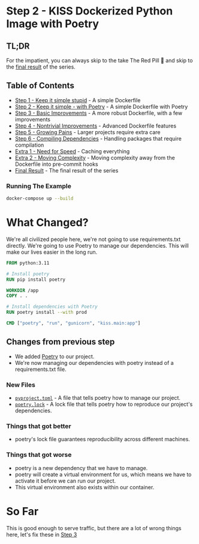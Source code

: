 # Step 2 - KISS Dockerized Python Image with Poetry

## TL;DR

For the impatient, you can always skip to the take The Red Pill 💊 and skip to
the [final result](../README.md#final-result) of the series.

## Table of Contents

* [Step 1 - Keep it simple stupid](../step-1-kiss-requirements/README.md) - A simple Dockerfile
* [Step 2 - Keep it simple - with Poetry](../step-2-kiss-poetry/README.md) - A simple Dockerfile with Poetry
* [Step 3 - Basic Improvements](../step-3-basic-improvements/README.md) - A more robust Dockerfile, with a few
  improvements
* [Step 4 - Nontrivial Improvements](../step-4-nontrivial-improvements/README.md) - Advanced Dockerfile features
* [Step 5 - Growing Pains](../step-5-larger-project/README.md) - Larger projects require extra care
* [Step 6 - Compiling Dependencies](../step-6-compiling-dependencies/README.md) - Handling packages that require
  compilation
* [Extra 1 - Need for Speed](../extra-1-need-for-speed/README.md) - Caching everything
* [Extra 2 - Moving Complexity](../extra-2-pre-commit/README.md) - Moving complexity away from the Dockerfile into
  pre-commit hooks
* [Final Result](../README.md#final-result) - The final result of the series

### Running The Example

```bash
docker-compose up --build
```

# What Changed?

We're all civilized people here, we're not going to use requirements.txt directly. We're going to use Poetry to manage
our dependencies. This will make our lives easier in the long run.


```dockerfile
FROM python:3.11

# Install poetry
RUN pip install poetry

WORKDIR /app
COPY . .

# Install dependencies with Poetry
RUN poetry install --with prod

CMD ["poetry", "run", "gunicorn", "kiss.main:app"]
```

## Changes from previous step

* We added [Poetry](https://python-poetry.org/) to our project.
* We're now managing our dependencies with poetry instead of a requirements.txt file.

### New Files

* [`pyproject.toml`](./pyproject.toml) - A file that tells poetry how to manage our project.
* [`poetry.lock`](./poetry.lock) - A lock file that tells poetry how to reproduce our project's dependencies.

### Things that got better

* poetry's lock file guarantees reproducibility across different machines.

### Things that got worse

* poetry is a new dependency that we have to manage.
* poetry will create a virtual environment for us, which means we have to activate it before we can run our project.
* This virtual environment also exists within our container.

# So Far

This is good enough to serve traffic, but there are a lot of wrong things here, let's fix these
in [Step 3](../step-3-basic-improvements/README.md)


